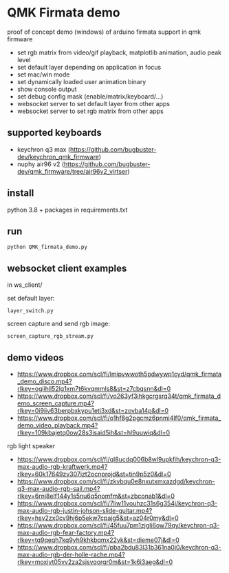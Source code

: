 QMK Firmata demo
================

proof of concept demo (windows) of arduino firmata support in qmk firmware

- set rgb matrix from video/gif playback, matplotlib animation, audio peak level
- set default layer depending on application in focus
- set mac/win mode
- set dynamically loaded user animation binary
- show console output
- set debug config mask (enable/matrix/keyboard/...)
- websocket server to set default layer from other apps
- websocket server to set rgb matrix from other apps

supported keyboards
-------------------

* keychron q3 max (https://github.com/bugbuster-dev/keychron_qmk_firmware)
* nuphy air96 v2 (https://github.com/bugbuster-dev/qmk_firmware/tree/air96v2_virtser)

install
-------

python 3.8 + packages in requirements.txt

run
---

~~~
python QMK_firmata_demo.py
~~~

websocket client examples
-------------------------

in ws_client/

set default layer:
~~~
layer_switch.py
~~~

screen capture and send rgb image:
~~~
screen_capture_rgb_stream.py
~~~

demo videos
-----------

* https://www.dropbox.com/scl/fi/lmipvwwoth5pdwywp1cyd/qmk_firmata_demo_disco.mp4?rlkey=ogiihll52lg1xm7t6kvqmmls8&st=z7cbqsnn&dl=0
* https://www.dropbox.com/scl/fi/vo263yf3ihkgcrgsrq34t/qmk_firmata_demo_screen_capture.mp4?rlkey=0i9iiv63berpbxkypu1eti3xd&st=zovba14p&dl=0
* https://www.dropbox.com/scl/fi/o1hf8g2pgcmz6pnmi4lf0/qmk_firmata_demo_video_playback.mp4?rlkey=109kbajetq0ow28s3isaid5ih&st=hl9uuwiq&dl=0
  
rgb light speaker
* https://www.dropbox.com/scl/fi/ql8ucdq006b8wl9upkfih/keychron-q3-max-audio-rgb-kraftwerk.mp4?rlkey=60k17649zv307izt2ocnprojd&st=tin9p5z0&dl=0
* https://www.dropbox.com/scl/fi/zkvbqu0e8nxutxmxazdgd/keychron-q3-max-audio-rgb-sail.mp4?rlkey=6rnj8elf144y1s5nu6q5nomfm&st=zbconab1&dl=0
* https://www.dropbox.com/scl/fi/7liw11vouhzc31s6g354j/keychron-q3-max-audio-rgb-justin-johson-slide-guitar.mp4?rlkey=hsv2zx0cv9hj6p5ekw7cpajg5&st=az04r0my&dl=0
* https://www.dropbox.com/scl/fi/45fuu7pm1zjgli6ow79qy/keychron-q3-max-audio-rgb-fear-factory.mp4?rlkey=tq9qeqh7kq9yh9khkbqmx22yk&st=dieme07j&dl=0
* https://www.dropbox.com/scl/fi/pba2bdu83l31b361na0i0/keychron-q3-max-audio-rgb-der-holle-rache.mp4?rlkey=moxiyt05vv2za2sjsvqorgr0m&st=1k6i3aeg&dl=0
  
